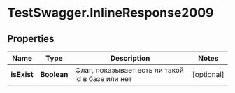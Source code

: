 # TestSwagger.InlineResponse2009

## Properties

Name | Type | Description | Notes
------------ | ------------- | ------------- | -------------
**isExist** | **Boolean** | Флаг, показывает есть ли такой id в базе или нет | [optional] 


